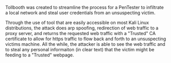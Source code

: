 

Tollbooth was created to streamline the process for a PenTester to infiltrate a local network and steal user credentials from an unsuspecting victim.

Through the use of tool that are easily accessible on most Kali Linux distributions, the attack does arp spoofing, redirection of web traffic to a proxy server,
and returns the requested web traffic with a "Trusted" CA certificate to allow for https traffic to flow back and forth to an unsuspecting victims machine. 
All the while, the attacker is able to see the web traffic and to steal any personal informaiton (in clear text) that the victim might be feeding to a "Trusted" webpage. 
